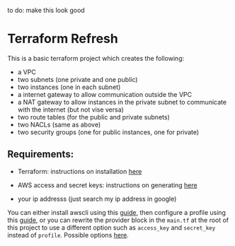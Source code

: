 to do: make this look good
# Terraform Refresh

This is a basic terraform project which creates the following:

* a VPC
* two subnets (one private and one public)
* two instances (one in each subnet)
* a internet gateway to allow communication outside the VPC
* a NAT gateway to allow instances in the private subnet to communicate with the internet (but not vise versa)
* two route tables (for the public and private subnets)
* two NACLs (same as above)
* two security groups (one for public instances, one for private)

## Requirements:

 * Terraform: instructions on installation [here](https://learn.hashicorp.com/terraform/getting-started/install.html)

 * AWS access and secret keys: instructions on generating [here](https://docs.aws.amazon.com/IAM/latest/UserGuide/id_credentials_access-keys.html#Using_CreateAccessKey)

 * your ip addresss (just search my ip address in google)

You can either install awscli using this [guide](https://docs.aws.amazon.com/cli/latest/userguide/install-cliv2.html), then configure a profile using this [guide](https://docs.aws.amazon.com/cli/latest/userguide/cli-configure-quickstart.html), or you can rewrite the provider block in the ``main.tf`` at the root of this project to use a different option such as ``access_key`` and ``secret_key`` instead of ``profile``. Possible options [here](https://www.terraform.io/docs/providers/aws/index.html).
